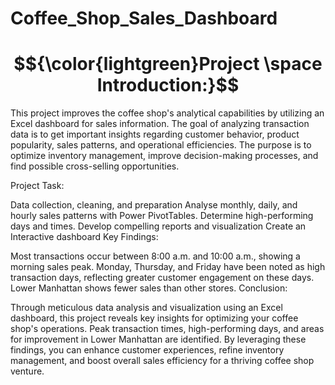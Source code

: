 # Coffee_Shop_Sales_Dashboard

# $${\color{lightgreen}Project \space Introduction:}$$ 

This project improves the coffee shop's analytical capabilities by utilizing an Excel dashboard for sales information. The goal of analyzing transaction data is to get important insights regarding customer behavior, product popularity, sales patterns, and operational efficiencies. The purpose is to optimize inventory management, improve decision-making processes, and find possible cross-selling opportunities.

Project Task:

Data collection, cleaning, and preparation
Analyse monthly, daily, and hourly sales patterns with Power PivotTables.
Determine high-performing days and times.
Develop compelling reports and visualization
Create an Interactive dashboard
Key Findings:

Most transactions occur between 8:00 a.m. and 10:00 a.m., showing a morning sales peak.
Monday, Thursday, and Friday have been noted as high transaction days, reflecting greater customer engagement on these days.
Lower Manhattan shows fewer sales than other stores.
Conclusion:

Through meticulous data analysis and visualization using an Excel dashboard, this project reveals key insights for optimizing your coffee shop's operations. Peak transaction times, high-performing days, and areas for improvement in Lower Manhattan are identified. By leveraging these findings, you can enhance customer experiences, refine inventory management, and boost overall sales efficiency for a thriving coffee shop venture.
